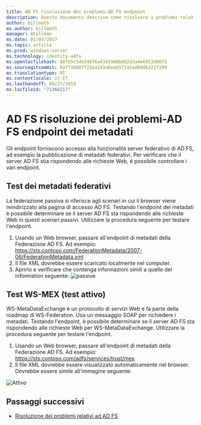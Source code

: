 ```yaml
---
title: AD FS risoluzione dei problemi-AD FS endpoint
description: Questo documento descrive come risolvere i problemi relativi agli endpoint di AD FS
author: billmath
ms.author: billmath
manager: mtillman
ms.date: 01/03/2017
ms.topic: article
ms.prod: windows-server
ms.technology: identity-adfs
ms.openlocfilehash: 807b5c5de14bf6a43419d0b9d2d3a4e6953d0075
ms.sourcegitcommit: 6aff3d88ff22ea141a6ea6572a5ad8dd6321f199
ms.translationtype: MT
ms.contentlocale: it-IT
ms.lasthandoff: 09/27/2019
ms.locfileid: "71366217"
---
```

# <a name="ad-fs-troubleshooting---ad-fs-metadata-endpoints"></a>AD FS risoluzione dei problemi-AD FS endpoint dei metadati
Gli endpoint forniscono accesso alla funzionalità server federativo di AD FS, ad esempio la pubblicazione di metadati federativi.  Per verificare che il server AD FS stia rispondendo alle richieste Web, è possibile controllare i vari endpoint.


## <a name="federation-metadata-test"></a>Test dei metadati federativi
La federazione passiva si riferisce agli scenari in cui il browser viene reindirizzato alla pagina di accesso AD FS.  Testando l'endpoint dei metadati è possibile determinare se il server AD FS sta rispondendo alle richieste Web in questi scenari passivi.  Utilizzare la procedura seguente per testare l'endpoint.

1.  Usando un Web browser, passare all'endpoint di metadati della Federazione AD FS.  Ad esempio: https://sts.contoso.com/FederationMetadata/2007-06/FederationMetadata.xml
2. Il file XML dovrebbe essere scaricato localmente nel computer.
3. Aprirlo e verificare che contenga informazioni simili a quelle del infomration seguente: ![passive](media/ad-fs-tshoot-endpoints/meta2.png)

## <a name="ws-mex-test-active-test"></a>Test WS-MEX (test attivo)
WS-MetaDataExchange è un protocollo di servizi Web e fa parte della roadmap di WS-Federation.  Usa un messaggio SOAP per richiedere i metadati.  Testando l'endpoint, è possibile determinare se il server AD FS sta rispondendo alle richieste Web per WS-MetaDataExchange.  Utilizzare la procedura seguente per testare l'endpoint.
1.  Usando un Web browser, passare all'endpoint di metadati della Federazione AD FS.  Ad esempio: https://sts.contoso.com/adfs/services/trust/mex
2. Il file XML dovrebbe essere visualizzato automaticamente nel browser.  Dovrebbe essere simile all'immagine seguente:

![Attivo](media/ad-fs-tshoot-endpoints/meta3.png)


## <a name="next-steps"></a>Passaggi successivi

- [Risoluzione dei problemi relativi ad AD FS](ad-fs-tshoot-overview.md)